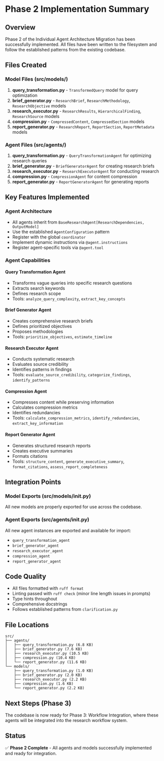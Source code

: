 # Phase 2 Implementation Summary

## Overview
Phase 2 of the Individual Agent Architecture Migration has been successfully implemented. All files have been written to the filesystem and follow the established patterns from the existing codebase.

## Files Created

### Model Files (src/models/)
1. **query_transformation.py** - `TransformedQuery` model for query optimization
2. **brief_generator.py** - `ResearchBrief`, `ResearchMethodology`, `ResearchObjective` models
3. **research_executor.py** - `ResearchResults`, `HierarchicalFinding`, `ResearchSource` models
4. **compression.py** - `CompressedContent`, `CompressedSection` models
5. **report_generator.py** - `ResearchReport`, `ReportSection`, `ReportMetadata` models

### Agent Files (src/agents/)
1. **query_transformation.py** - `QueryTransformationAgent` for optimizing research queries
2. **brief_generator.py** - `BriefGeneratorAgent` for creating research briefs
3. **research_executor.py** - `ResearchExecutorAgent` for conducting research
4. **compression.py** - `CompressionAgent` for content compression
5. **report_generator.py** - `ReportGeneratorAgent` for generating reports

## Key Features Implemented

### Agent Architecture
- All agents inherit from `BaseResearchAgent[ResearchDependencies, OutputModel]`
- Use the established `AgentConfiguration` pattern
- Register with the global `coordinator`
- Implement dynamic instructions via `@agent.instructions`
- Register agent-specific tools via `@agent.tool`

### Agent Capabilities

#### Query Transformation Agent
- Transforms vague queries into specific research questions
- Extracts search keywords
- Defines research scope
- Tools: `analyze_query_complexity`, `extract_key_concepts`

#### Brief Generator Agent
- Creates comprehensive research briefs
- Defines prioritized objectives
- Proposes methodologies
- Tools: `prioritize_objectives`, `estimate_timeline`

#### Research Executor Agent
- Conducts systematic research
- Evaluates source credibility
- Identifies patterns in findings
- Tools: `evaluate_source_credibility`, `categorize_findings`, `identify_patterns`

#### Compression Agent
- Compresses content while preserving information
- Calculates compression metrics
- Identifies redundancies
- Tools: `calculate_compression_metrics`, `identify_redundancies`, `extract_key_information`

#### Report Generator Agent
- Generates structured research reports
- Creates executive summaries
- Formats citations
- Tools: `structure_content`, `generate_executive_summary`, `format_citations`, `assess_report_completeness`

## Integration Points

### Model Exports (src/models/__init__.py)
All new models are properly exported for use across the codebase.

### Agent Exports (src/agents/__init__.py)
All new agent instances are exported and available for import:
- `query_transformation_agent`
- `brief_generator_agent`
- `research_executor_agent`
- `compression_agent`
- `report_generator_agent`

## Code Quality
- All files formatted with `ruff format`
- Linting passed with `ruff check` (minor line length issues in prompts)
- Type hints throughout
- Comprehensive docstrings
- Follows established patterns from `clarification.py`

## File Locations
```
src/
├── agents/
│   ├── query_transformation.py (6.8 KB)
│   ├── brief_generator.py (7.6 KB)
│   ├── research_executor.py (10.5 KB)
│   ├── compression.py (10.4 KB)
│   └── report_generator.py (11.6 KB)
└── models/
    ├── query_transformation.py (1.0 KB)
    ├── brief_generator.py (2.0 KB)
    ├── research_executor.py (2.2 KB)
    ├── compression.py (1.6 KB)
    └── report_generator.py (2.2 KB)
```

## Next Steps (Phase 3)
The codebase is now ready for Phase 3: Workflow Integration, where these agents will be integrated into the research workflow system.

## Status
✅ **Phase 2 Complete** - All agents and models successfully implemented and ready for integration.
